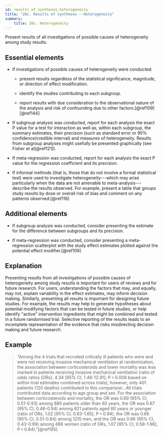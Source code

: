 ```yaml
---
id: results_of_syntheses_heterogeneity
title: "20c. Results of syntheses – Heterogeneity"
summary:
    title: 20c. Heterogeneity
---
```


Present results of all investigations of possible causes of heterogeneity among study results.

## Essential elements

-   If investigations of possible causes of heterogeneity were
    conducted:

    -   present results regardless of the statistical significance,
        magnitude, or direction of effect modification.

    -   identify the studies contributing to each subgroup.

    -   report results with due consideration to the observational
        nature of the analysis and risk of confounding due to other
        factors.[@ref109] [@ref144]

-   If subgroup analysis was conducted, report for each analysis the
    exact P value for a test for interaction as well as, within each
    subgroup, the summary estimates, their precision (such as standard
    error or 95% confidence/credible interval) and measures of
    heterogeneity. Results from subgroup analyses might usefully be
    presented graphically (see Fisher et al[@ref121]).

-   If meta-regression was conducted, report for each analysis the exact
    P value for the regression coefficient and its precision.

-   If informal methods (that is, those that do not involve a formal
    statistical test) were used to investigate heterogeneity---which may
    arise particularly when the data are not amenable to
    meta-analysis---describe the results observed. For example, present
    a table that groups study results by dose or overall risk of bias
    and comment on any patterns observed.[@ref116]

## Additional elements

-   If subgroup analysis was conducted, consider presenting the estimate
    for the difference between subgroups and its precision.

-   If meta-regression was conducted, consider presenting a
    meta-regression scatterplot with the study effect estimates plotted
    against the potential effect modifier.[@ref109]

## Explanation

Presenting results from all investigations of
possible causes of heterogeneity among study results is important for
users of reviews and for future research. For users, understanding the
factors that may, and equally, may not, explain variability in the
effect estimates, may inform decision making. Similarly, presenting all
results is important for designing future studies. For example, the
results may help to generate hypotheses about potential modifying
factors that can be tested in future studies, or help identify "active"
intervention ingredients that might be combined and tested in a future
randomised trial. Selective reporting of the results leads to an
incomplete representation of the evidence that risks misdirecting
decision making and future research.

## Example

> "Among the 4 trials that recruited critically ill patients who were and
were not receiving invasive mechanical ventilation at randomization, the
association between corticosteroids and lower mortality was less marked
in patients receiving invasive mechanical ventilation (ratio of odds
ratios (ORs), 4.34 \[95% CI, 1.46-12.91\]; P = 0.008 based on
within-trial estimates combined across trials); however, only 401
patients (120 deaths) contributed to this comparison...All trials
contributed data according to age group and sex. For the association
between corticosteroids and mortality, the OR was 0.69 (95% CI,
0.51-0.93) among 880 patients older than 60 years, the OR was 0.67 (95%
CI, 0.48-0.94) among 821 patients aged 60 years or younger (ratio of
ORs, 1.02 \[95% CI, 0.63-1.65\], P = 0.94), the OR was 0.66 (95% CI,
0.51-0.84) among 1215 men, and the OR was 0.66 (95% CI, 0.43-0.99) among
488 women (ratio of ORs, 1.07 \[95% CI, 0.58-1.98\],
P = 0.84)."[@ref195]

